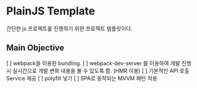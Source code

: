 # PlainJS Template
간단한 js 프로젝트를 진행하기 위한 프로젝트 템플릿이다.  

## Main Objective
[ ] webpack을 이용한 bundling.
[ ] webpack-dev-server 를 이용하여 개발 진행 시 실시간으로 개발 변화 내용을 볼 수 있도록 함. (HMR 이용)
[ ] 기본적인 API 호출 Service 제공
[ ] polyfill 넣기
[ ] SPA로 동작되는 MVVM 패턴 적용